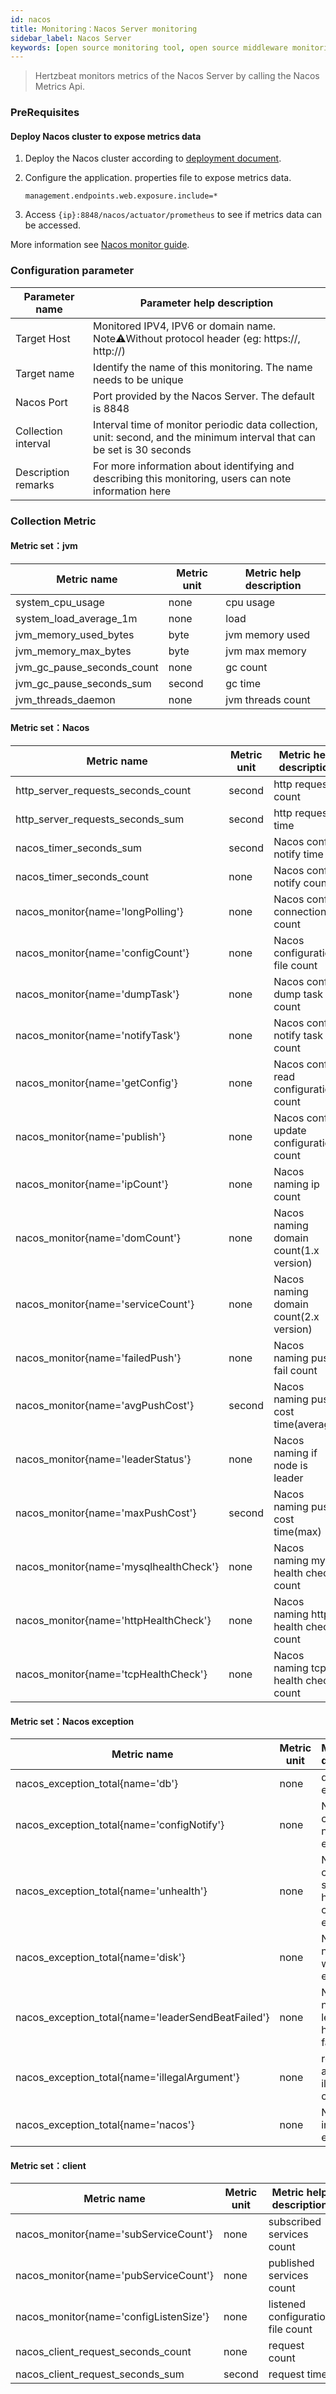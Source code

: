```yaml
---
id: nacos
title: Monitoring：Nacos Server monitoring       
sidebar_label: Nacos Server  
keywords: [open source monitoring tool, open source middleware monitoring tool, monitoring Nacos Server metrics]
---
```


> Hertzbeat monitors metrics of the Nacos Server by calling the Nacos Metrics Api.

### PreRequisites

#### Deploy Nacos cluster to expose metrics data

1. Deploy the Nacos cluster according to [deployment document](https://nacos.io/en-us/docs/deployment.html).
2. Configure the application. properties file to expose metrics data.

    ```properties
    management.endpoints.web.exposure.include=*
    ```

3. Access ```{ip}:8848/nacos/actuator/prometheus``` to see if metrics data can be accessed.

More information see [Nacos monitor guide](https://nacos.io/en-us/docs/monitor-guide.html).

### Configuration parameter

|   Parameter name    |                                               Parameter help description                                                |
|---------------------|-------------------------------------------------------------------------------------------------------------------------|
| Target Host         | Monitored IPV4, IPV6 or domain name. Note⚠️Without protocol header (eg: https://, http://)                              |
| Target name         | Identify the name of this monitoring. The name needs to be unique                                                       |
| Nacos Port          | Port provided by the Nacos Server. The default is 8848                                                                  |
| Collection interval | Interval time of monitor periodic data collection, unit: second, and the minimum interval that can be set is 30 seconds |
| Description remarks | For more information about identifying and describing this monitoring, users can note information here                  |

### Collection Metric

#### Metric set：jvm

|        Metric name         | Metric unit | Metric help description |
|----------------------------|-------------|-------------------------|
| system_cpu_usage           | none        | cpu usage               |
| system_load_average_1m     | none        | load                    |
| jvm_memory_used_bytes      | byte        | jvm memory used         |
| jvm_memory_max_bytes       | byte        | jvm max memory          |
| jvm_gc_pause_seconds_count | none        | gc count                |
| jvm_gc_pause_seconds_sum   | second      | gc time                 |
| jvm_threads_daemon         | none        | jvm threads count       |

#### Metric set：Nacos

|              Metric name               | Metric unit |         Metric help description         |
|----------------------------------------|-------------|-----------------------------------------|
| http_server_requests_seconds_count     | second      | http requests count                     |
| http_server_requests_seconds_sum       | second      | http requests time                      |
| nacos_timer_seconds_sum                | second      | Nacos config notify time                |
| nacos_timer_seconds_count              | none        | Nacos config notify count               |
| nacos_monitor{name='longPolling'}      | none        | Nacos config connection count           |
| nacos_monitor{name='configCount'}      | none        | Nacos configuration file count          |
| nacos_monitor{name='dumpTask'}         | none        | Nacos config dump task count            |
| nacos_monitor{name='notifyTask'}       | none        | Nacos config notify task count          |
| nacos_monitor{name='getConfig'}        | none        | Nacos config read configuration count   |
| nacos_monitor{name='publish'}          | none        | Nacos config update configuration count |
| nacos_monitor{name='ipCount'}          | none        | Nacos naming ip count                   |
| nacos_monitor{name='domCount'}         | none        | Nacos naming domain count(1.x version)  |
| nacos_monitor{name='serviceCount'}     | none        | Nacos naming domain count(2.x version)  |
| nacos_monitor{name='failedPush'}       | none        | Nacos naming push fail count            |
| nacos_monitor{name='avgPushCost'}      | second      | Nacos naming push cost time(average)    |
| nacos_monitor{name='leaderStatus'}     | none        | Nacos naming if node is leader          |
| nacos_monitor{name='maxPushCost'}      | second      | Nacos naming push cost time(max)        |
| nacos_monitor{name='mysqlhealthCheck'} | none        | Nacos naming mysql health check count   |
| nacos_monitor{name='httpHealthCheck'}  | none        | Nacos naming http health check count    |
| nacos_monitor{name='tcpHealthCheck'}   | none        | Nacos naming tcp health check count     |

#### Metric set：Nacos exception

|                    Metric name                     | Metric unit |            Metric help description             |
|----------------------------------------------------|-------------|------------------------------------------------|
| nacos_exception_total{name='db'}                   | none        | database exception                             |
| nacos_exception_total{name='configNotify'}         | none        | Nacos config notify exception                  |
| nacos_exception_total{name='unhealth'}             | none        | Nacos config server health check exception     |
| nacos_exception_total{name='disk'}                 | none        | Nacos naming write disk exception              |
| nacos_exception_total{name='leaderSendBeatFailed'} | none        | Nacos naming leader send heart beat fail count |
| nacos_exception_total{name='illegalArgument'}      | none        | request argument illegal count                 |
| nacos_exception_total{name='nacos'}                | none        | Nacos inner exception                          |

#### Metric set：client

|              Metric name               | Metric unit |      Metric help description      |
|----------------------------------------|-------------|-----------------------------------|
| nacos_monitor{name='subServiceCount'}  | none        | subscribed services count         |
| nacos_monitor{name='pubServiceCount'}  | none        | published services count          |
| nacos_monitor{name='configListenSize'} | none        | listened configuration file count |
| nacos_client_request_seconds_count     | none        | request count                     |
| nacos_client_request_seconds_sum       | second      | request time                      |
